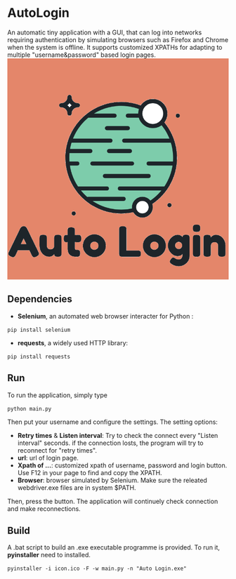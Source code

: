 # AutoLogin
An automatic tiny application with a GUI, that can log into networks requiring authentication by simulating browsers such as Firefox and Chrome when the system is offline. It supports customized XPATHs for adapting to multiple "username&amp;password" based login pages.
![pic1](/icon.ico)

## Dependencies
* **Selenium**, an automated web browser interacter for Python :
```
pip install selenium
```
* **requests**, a widely used HTTP library:
```
pip install requests
```

## Run
To run the application, simply type
```
python main.py
```
Then put your username and configure the settings. The setting options:
* **Retry times** & **Listen interval**: Try to check the connect every "Listen interval" seconds. if the connection losts, the program will try to reconnect for "retry times".
* **url**: url of login page.
* **Xpath of ...**: customized xpath of username, password and login button. Use F12 in your page to find and copy the XPATH.
* **Browser**: browser simulated by Selenium. Make sure the releated webdriver.exe files are in system \$PATH.


Then, press the button. The application will continuely check connection and make reconnections.

## Build
A .bat script to build an .exe executable programme is provided. To run it, **pyinstaller** need to installed.
```
pyinstaller -i icon.ico -F -w main.py -n "Auto Login.exe"
```
